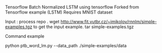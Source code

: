 Tensorflow Batch Normalized LSTM using tensorflow
Forked from Tensorflow example (LSTM)
Requires MNIST dataset

Input : process repo .
wget http://www.fit.vutbr.cz/~imikolov/rnnlm/simple-examples.tgz to get the input example. 
tar simple-examples.tgz

Command example

python ptb_word_lm.py --data_path ./simple-examples/data
